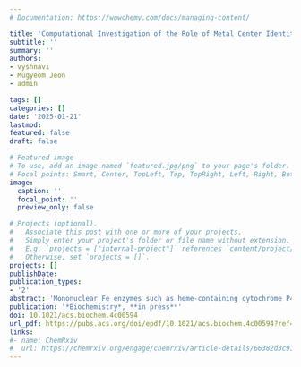 ```yaml
---
# Documentation: https://wowchemy.com/docs/managing-content/

title: 'Computational Investigation of the Role of Metal Center Identity in Cytochrome P450 Enzyme Model Reactivity' 
subtitle: ''
summary: ''
authors:
- vyshnavi
- Mugyeom Jeon
- admin

tags: []
categories: []
date: '2025-01-21'
lastmod: 
featured: false
draft: false

# Featured image
# To use, add an image named `featured.jpg/png` to your page's folder.
# Focal points: Smart, Center, TopLeft, Top, TopRight, Left, Right, BottomLeft, Bottom, BottomRight.
image:
  caption: ''
  focal_point: ''
  preview_only: false

# Projects (optional).
#   Associate this post with one or more of your projects.
#   Simply enter your project's folder or file name without extension.
#   E.g. `projects = ["internal-project"]` references `content/project/deep-learning/index.md`.
#   Otherwise, set `projects = []`.
projects: []
publishDate: 
publication_types:
- '2'
abstract: 'Mononuclear Fe enzymes such as heme-containing cytochrome P450 enzymes catalyze a variety of C–H activation reactions under ambient conditions, and they represent an attractive platform for engineering reactivity through changes to the native enzyme. Using density functional theory, we study both native Fe and non-native group 8 (Ru, Os) and group 9 (Ir) metal centers in an active site model of P450. We quantify how changing the metal changes spin state preferences throughout the catalytic cycle. Our calculations reveal an intermediate-spin ground state for all Fe intermediates while the heavier metals prefer low-spin ground states across most intermediates in the reaction cycle. We also study the rate-determining hydrogen atom transfer (HAT) step and the subsequent rebound step. We observe comparable HAT barriers for Fe and Ru, a much higher barrier for Os, and the lowest HAT barrier for Ir. Rebound steps are barrierless for all metals, and the rebound intermediate for Fe is most significantly stabilized. Examination of ground spin states of all intermediates in the reaction cycle reveals spin-allowed pathways for the group 8 metals and spin-forbidden energetics for the group 9 Ir with potential two-state reactivity. Our work highlights the differences between the group 8 metals and the group 9 Ir, and it suggests that engineered P450 enzymes with Ru in particular result in improved enzyme reactivity toward C–H hydroxylation.'
publication: '*Biochemistry*, **in press**'
doi: 10.1021/acs.biochem.4c00594
url_pdf: https://pubs.acs.org/doi/epdf/10.1021/acs.biochem.4c00594?ref=article_openPDF
links:
#- name: ChemRxiv
#  url: https://chemrxiv.org/engage/chemrxiv/article-details/66382d3c91aefa6ce1408a72
---
```

